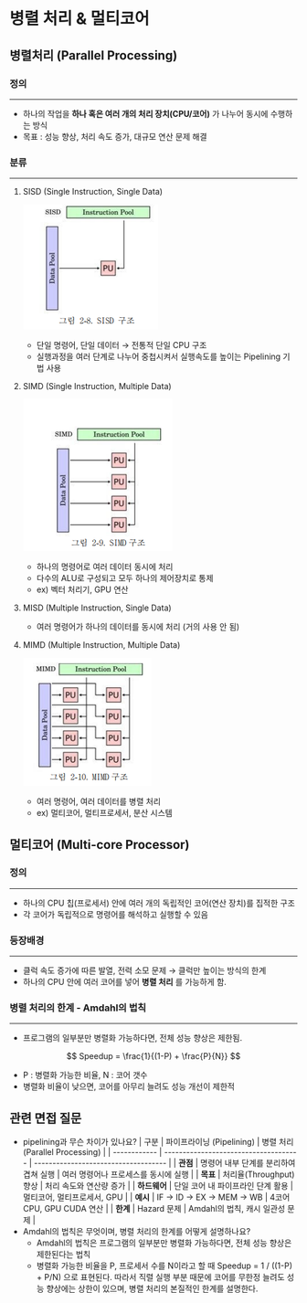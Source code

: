 # 병렬 처리 & 멀티코어

## 병렬처리 (Parallel Processing)

### 정의

---

- 하나의 작업을 **하나 혹은 여러 개의 처리 장치(CPU/코어)** 가 나누어 동시에 수행하는 방식
- 목표 : 성능 향상, 처리 속도 증가, 대규모 연산 문제 해결

### 분류

---

1. SISD (Single Instruction, Single Data)

   ![sisd.png](./images/sisd.png)

   - 단일 명령어, 단일 데이터 → 전통적 단일 CPU 구조
   - 실행과정을 여러 단계로 나누어 중첩시켜서 실행속도를 높이는 Pipelining 기법 사용

2. SIMD (Single Instruction, Multiple Data)

   ![simd.png](./images/simd.png)

   - 하나의 명령어로 여러 데이터 동시에 처리
   - 다수의 ALU로 구성되고 모두 하나의 제어장치로 통제
   - ex) 벡터 처리기, GPU 연산

3. MISD (Multiple Instruction, Single Data)
   - 여러 명령어가 하나의 데이터를 동시에 처리 (거의 사용 안 됨)
4. MIMD (Multiple Instruction, Multiple Data)

   ![mimd.png](./images/mimd.png)

   - 여러 명령어, 여러 데이터를 병렬 처리
   - ex) 멀티코어, 멀티프로세서, 분산 시스템

## 멀티코어 (Multi-core Processor)

### 정의

---

- 하나의 CPU 칩(프로세서) 안에 여러 개의 독립적인 코어(연산 장치)를 집적한 구조
- 각 코어가 독립적으로 명령어를 해석하고 실행할 수 있음

### 등장배경

---

- 클럭 속도 증가에 따른 발열, 전력 소모 문제 → 클럭만 높이는 방식의 한계
- 하나의 CPU 안에 여러 코어를 넣어 **병렬 처리** 를 가능하게 함.

### 병렬 처리의 한계 - Amdahl의 법칙

---

- 프로그램의 일부분만 병렬화 가능하다면, 전체 성능 향상은 제한됨.

$$
Speedup = \frac{1}{(1-P) + \frac{P}{N}}
$$

- P : 병렬화 가능한 비율, N : 코어 갯수
- 병렬화 비율이 낮으면, 코어를 아무리 늘려도 성능 개선이 제한적

## 관련 면접 질문

- pipelining과 무슨 차이가 있나요?
  | 구분 | 파이프라이닝 (Pipelining) | 병렬 처리 (Parallel Processing) |
  | ------------ | ------------------------------------- | ------------------------------------ |
  | **관점** | 명령어 내부 단계를 분리하여 겹쳐 실행 | 여러 명령어나 프로세스를 동시에 실행 |
  | **목표** | 처리율(Throughput) 향상 | 처리 속도와 연산량 증가 |
  | **하드웨어** | 단일 코어 내 파이프라인 단계 활용 | 멀티코어, 멀티프로세서, GPU |
  | **예시** | IF → ID → EX → MEM → WB | 4코어 CPU, GPU CUDA 연산 |
  | **한계** | Hazard 문제 | Amdahl의 법칙, 캐시 일관성 문제 |
- Amdahl의 법칙은 무엇이며, 병렬 처리의 한계를 어떻게 설명하나요?
  - Amdahl의 법칙은 프로그램의 일부분만 병렬화 가능하다면, 전체 성능 향상은 제한된다는 법칙
  - 병렬화 가능한 비율을 P, 프로세서 수를 N이라고 할 때 Speedup = 1 / ((1-P) + P/N) 으로 표현된다. 따라서 직렬 실행 부분 때문에 코어를 무한정 늘려도 성능 향상에는 상한이 있으며, 병렬 처리의 본질적인 한계를 설명한다.
